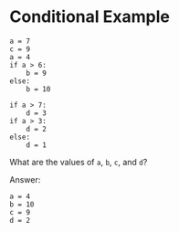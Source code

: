 # Conditional Example

```
a = 7
c = 9
a = 4
if a > 6:
    b = 9
else:
    b = 10

if a > 7:
    d = 3
if a > 3:
    d = 2
else:
    d = 1
```

What are the values of `a`, `b`, `c`, and `d`?

Answer:

```
a = 4
b = 10
c = 9
d = 2
```
